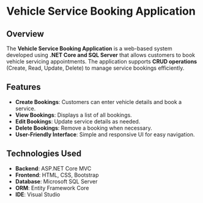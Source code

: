 # Vehicle Service Booking Application

## Overview
The **Vehicle Service Booking Application** is a web-based system developed using **.NET Core and SQL Server** that allows customers to book vehicle servicing appointments. The application supports **CRUD operations** (Create, Read, Update, Delete) to manage service bookings efficiently.

## Features
- **Create Bookings**: Customers can enter vehicle details and book a service.
- **View Bookings**: Displays a list of all bookings.
- **Edit Bookings**: Update service details as needed.
- **Delete Bookings**: Remove a booking when necessary.
- **User-Friendly Interface**: Simple and responsive UI for easy navigation.

## Technologies Used
- **Backend**: ASP.NET Core MVC
- **Frontend**: HTML, CSS, Bootstrap
- **Database**: Microsoft SQL Server
- **ORM**: Entity Framework Core
- **IDE**: Visual Studio







